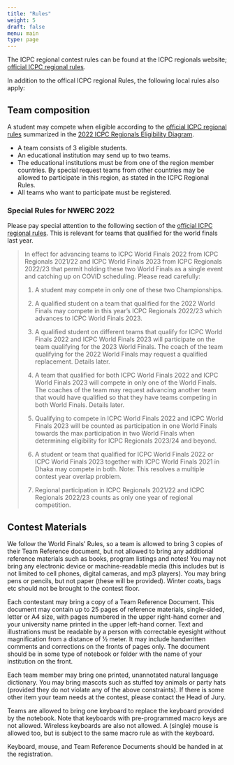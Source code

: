 ```yaml
---
title: "Rules"
weight: 5
draft: false
menu: main
type: page
---
```

The ICPC regional contest rules can be found at the ICPC regionals website; [official ICPC regional rules](https://icpc.global/regionals/rules).

In addition to the offical ICPC regional Rules, the following local rules also apply:

## Team composition
A student may compete when eligible according to the [official ICPC regional rules](https://icpc.global/regionals/rules) summarized in the [2022 ICPC Regionals Eligibility Diagram](https://drive.google.com/file/d/1Gt0gh7e9ubSZOr1ZpZ3liU1g0__fPzg1/view).

* A team consists of 3 eligible students.
* An educational institution may send up to two teams.
* The educational institutions must be from one of the region member countries. By special request teams from other countries may be allowed to participate in this region, as stated in the ICPC Regional Rules.
* All teams who want to participate must be registered.

### Special Rules for NWERC 2022
Please pay special attention to the following section of the [official ICPC regional rules](https://icpc.global/regionals/rules).
This is relevant for teams that qualified for the world finals last year.
> In effect for advancing teams to ICPC World Finals 2022 from ICPC Regionals 2021/22 and ICPC World Finals 2023 from ICPC Regionals 2022/23 that permit holding these two World Finals as a single event and catching up on COVID scheduling.  Please read carefully:
>
> 1. A student may compete in only one of these two Championships.
>
> 2. A qualified student on a team that qualified for the 2022 World Finals may compete in this year’s ICPC Regionals 2022/23 which advances to ICPC World Finals 2023.
>
> 3. A qualified student on different teams that qualify for ICPC World Finals 2022 and ICPC World Finals 2023 will participate on the team qualifying for the 2023 World Finals. The coach of the team qualifying for the 2022 World Finals may request a qualified replacement. Details later.
>
> 4. A team that qualified for both ICPC World Finals 2022 and ICPC World Finals 2023 will compete in only one of the World Finals. The coaches of the team may request advancing another team that would have qualified so that they have teams competing in both World Finals. Details later.
>
> 5. Qualifying to compete in ICPC World Finals 2022 and ICPC World Finals 2023 will be counted as participation in one World Finals towards the max participation in two World Finals when determining eligibility for ICPC Regionals 2023/24 and beyond.
>
> 6. A student or team that qualified for ICPC World Finals 2022 or ICPC World Finals 2023 together with ICPC World Finals 2021 in Dhaka may compete in both.  Note:  This resolves a multiple contest year overlap problem.
>
> 7. Regional participation in ICPC Regionals 2021/22 and ICPC Regionals 2022/23 counts as only one year of regional competition.



## Contest Materials
We follow the World Finals’ Rules, so a team is allowed to bring 3 copies of their Team Reference document, but not allowed
to bring any additional reference materials such as books, program listings and notes! You may not bring any electronic device
or machine-readable media (this includes but is not limited to cell phones, digital cameras, and mp3 players). You may bring
pens or pencils, but not paper (these will be provided). Winter coats, bags etc should not be brought to the contest floor.

Each contestant may bring a copy of a Team Reference Document. This document may contain up to 25 pages of reference materials,
single-sided, letter or A4 size, with pages numbered in the upper right-hand corner and your university name printed in the upper
left-hand corner. Text and illustrations must be readable by a person with correctable eyesight without magnification from a
distance of ½ meter. It may include handwritten comments and corrections on the fronts of pages only. The document should be
in some type of notebook or folder with the name of your institution on the front.

Each team member may bring one printed, unannotated natural language dictionary. You may bring mascots such as stuffed
toy animals or party hats (provided they do not violate any of the above constraints). If there is some other item your
team needs at the contest, please contact the Head of Jury.

Teams are allowed to bring one keyboard to replace the keyboard provided by the notebook. Note that keyboards with pre-programmed
macro keys are not allowed. Wireless keyboards are also not allowed. A (single) mouse is allowed too, but is subject to the same macro rule as with the keyboard.

Keyboard, mouse, and Team Reference Documents should be handed in at the registration.

